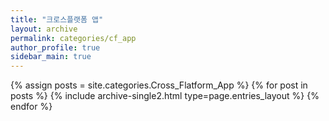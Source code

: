 ```yaml
---
title: "크로스플랫폼 앱"
layout: archive
permalink: categories/cf_app
author_profile: true
sidebar_main: true
---
```


{% assign posts = site.categories.Cross_Flatform_App %}
{% for post in posts %} {% include archive-single2.html type=page.entries_layout %} {% endfor %}
